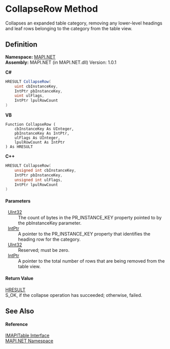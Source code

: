 # CollapseRow Method


Collapses an expanded table category, removing any lower-level headings and leaf rows belonging to the category from the table view.



## Definition
**Namespace:** <a href="N_MAPI_NET.md">MAPI.NET</a>  
**Assembly:** MAPI.NET (in MAPI.NET.dll) Version: 1.0.1

**C#**
``` C#
HRESULT CollapseRow(
	uint cbInstanceKey,
	IntPtr pbInstanceKey,
	uint ulFlags,
	IntPtr lpulRowCount
)
```
**VB**
``` VB
Function CollapseRow ( 
	cbInstanceKey As UInteger,
	pbInstanceKey As IntPtr,
	ulFlags As UInteger,
	lpulRowCount As IntPtr
) As HRESULT
```
**C++**
``` C++
HRESULT CollapseRow(
	unsigned int cbInstanceKey, 
	IntPtr pbInstanceKey, 
	unsigned int ulFlags, 
	IntPtr lpulRowCount
)
```



#### Parameters
<dl><dt>  <a href="https://learn.microsoft.com/dotnet/api/system.uint32" target="_blank" rel="noopener noreferrer">UInt32</a></dt><dd>The count of bytes in the PR_INSTANCE_KEY property pointed to by the pbInstanceKey parameter.</dd><dt>  <a href="https://learn.microsoft.com/dotnet/api/system.intptr" target="_blank" rel="noopener noreferrer">IntPtr</a></dt><dd>A pointer to the PR_INSTANCE_KEY property that identifies the heading row for the category.</dd><dt>  <a href="https://learn.microsoft.com/dotnet/api/system.uint32" target="_blank" rel="noopener noreferrer">UInt32</a></dt><dd>Reserved; must be zero.</dd><dt>  <a href="https://learn.microsoft.com/dotnet/api/system.intptr" target="_blank" rel="noopener noreferrer">IntPtr</a></dt><dd>A pointer to the total number of rows that are being removed from the table view.</dd></dl>

#### Return Value
<a href="T_MAPI_NET_HRESULT.md">HRESULT</a>  
S_OK, if the collapse operation has succeeded; otherwise, failed.

## See Also


#### Reference
<a href="T_MAPI_NET_IMAPITable.md">IMAPITable Interface</a>  
<a href="N_MAPI_NET.md">MAPI.NET Namespace</a>  
